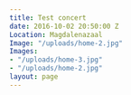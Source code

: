 ```yaml
---
title: Test concert
date: 2016-10-02 20:50:00 Z
Location: Magdalenazaal
Image: "/uploads/home-2.jpg"
Images:
- "/uploads/home-3.jpg"
- "/uploads/home-2.jpg"
layout: page
---
```

